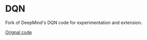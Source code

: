 # DQN

Fork of DeepMind's DQN code for experimentation and extension.

[Orignal code](https://sites.google.com/a/deepmind.com/dqn/)

